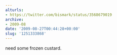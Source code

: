 ```yaml
---
alturls:
- https://twitter.com/bismark/status/3568679019
archive:
- 2009-08
date: '2009-08-27T00:44:28+00:00'
slug: '1251333868'
---
```


need some frozen custard.

